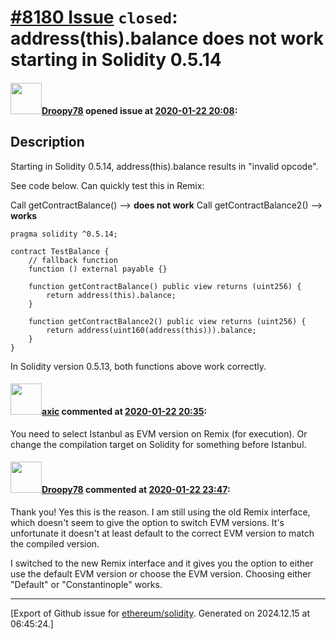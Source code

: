 # [\#8180 Issue](https://github.com/ethereum/solidity/issues/8180) `closed`: address(this).balance does not work starting in Solidity 0.5.14

#### <img src="https://avatars.githubusercontent.com/u/6580834?u=b1145e6bba97ab902dd1c87a269db878b4c24a3b&v=4" width="50">[Droopy78](https://github.com/Droopy78) opened issue at [2020-01-22 20:08](https://github.com/ethereum/solidity/issues/8180):

<!--## Prerequisites

- First, many thanks for taking part in the community. We really appreciate that.
- We realize there is a lot of information requested here. We ask only that you do your best to provide as much information as possible so we can better help you.
- Support questions are better asked in one of the following locations:
	- [Solidity chat](https://gitter.im/ethereum/solidity)
	- [Stack Overflow](https://ethereum.stackexchange.com/)
- Ensure the issue isn't already reported.
- The issue should be reproducible with the latest solidity version; however, this isn't a hard requirement and being reproducible with an older version is sufficient.
-->

## Description

Starting in Solidity 0.5.14, address(this).balance results in "invalid opcode".

See code below. Can quickly test this in Remix:

Call getContractBalance() --> **does not work**
Call getContractBalance2() --> **works** 

```solidity
pragma solidity ^0.5.14;

contract TestBalance {
    // fallback function
    function () external payable {}
    
    function getContractBalance() public view returns (uint256) {
        return address(this).balance;
    }
    
    function getContractBalance2() public view returns (uint256) {
        return address(uint160(address(this))).balance;
    }
}
```
In Solidity version 0.5.13, both functions above work correctly.



#### <img src="https://avatars.githubusercontent.com/u/20340?v=4" width="50">[axic](https://github.com/axic) commented at [2020-01-22 20:35](https://github.com/ethereum/solidity/issues/8180#issuecomment-577373493):

You need to select Istanbul as EVM version on Remix (for execution). Or change the compilation target on Solidity for something before Istanbul.

#### <img src="https://avatars.githubusercontent.com/u/6580834?u=b1145e6bba97ab902dd1c87a269db878b4c24a3b&v=4" width="50">[Droopy78](https://github.com/Droopy78) commented at [2020-01-22 23:47](https://github.com/ethereum/solidity/issues/8180#issuecomment-577439565):

Thank you! Yes this is the reason. I am still using the old Remix interface, which doesn't seem to give the option to switch EVM versions. It's unfortunate it doesn't at least default to the correct EVM version to match the compiled version.

I switched to the new Remix interface and it gives you the option to either use the default EVM version or choose the EVM version. Choosing either "Default" or "Constantinople" works.


-------------------------------------------------------------------------------



[Export of Github issue for [ethereum/solidity](https://github.com/ethereum/solidity). Generated on 2024.12.15 at 06:45:24.]
